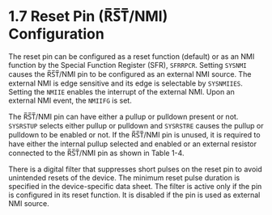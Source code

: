 # 1.7 Reset Pin (R̅S̅T̅/NMI) Configuration

The reset pin can be configured as a reset function (default) or as an NMI function by the Special Function Register
(SFR), `SFRRPCR`. Setting `SYSNMI` causes the R̅S̅T̅/NMI pin to be configured as an external NMI source. The external
NMI is edge sensitive and its edge is selectable by `SYSNMIIES`. Setting the `NMIIE` enables the interrupt of the
external NMI. Upon an external NMI event, the `NMIIFG` is set.

The R̅S̅T̅/NMI pin can have either a pullup or pulldown present or not. `SYSRSTUP` selects either pullup or pulldown
and `SYSRSTRE` causes the pullup or pulldown to be enabled or not. If the R̅S̅T̅/NMI pin is unused, it is required to
have either the internal pullup selected and enabled or an external resistor connected to the R̅S̅T̅/NMI pin as shown
in Table 1-4.

There is a digital filter that suppresses short pulses on the reset pin to avoid unintended resets of the device. The
minimum reset pulse duration is specified in the device-specific data sheet. The filter is active only if the pin is
configured in its reset function. It is disabled if the pin is used as external NMI source.

